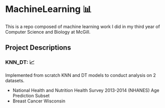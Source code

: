 # MachineLearning :bar_chart:
This is a repo composed of machine learning work I did in my third year of Computer Science and Biology at McGill. 

## Project Descriptions

### KNN_DT: :chart_with_upwards_trend:
Implemented from scratch KNN and DT models to conduct analysis on 2 datasets.
- National Health and Nutrition Health Survey 2013-2014 (NHANES) Age Prediction Subset
- Breast Cancer Wisconsin

### 
